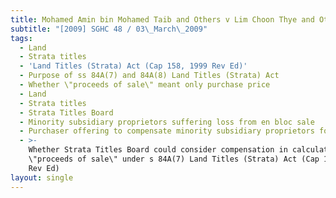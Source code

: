 ```yaml
---
title: Mohamed Amin bin Mohamed Taib and Others v Lim Choon Thye and Others
subtitle: "[2009] SGHC 48 / 03\_March\_2009"
tags:
  - Land
  - Strata titles
  - 'Land Titles (Strata) Act (Cap 158, 1999 Rev Ed)'
  - Purpose of ss 84A(7) and 84A(8) Land Titles (Strata) Act
  - Whether \"proceeds of sale\" meant only purchase price
  - Land
  - Strata titles
  - Strata Titles Board
  - Minority subsidiary proprietors suffering loss from en bloc sale
  - Purchaser offering to compensate minority subsidiary proprietors for loss
  - >-
    Whether Strata Titles Board could consider compensation in calculating
    \"proceeds of sale\" under s 84A(7) Land Titles (Strata) Act (Cap 158, 1999
    Rev Ed)
layout: single
---
```



